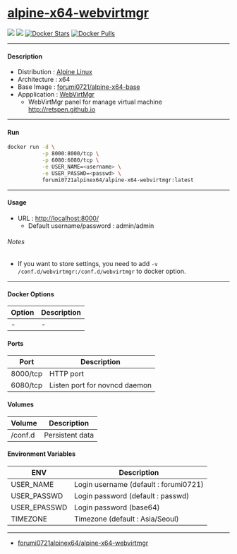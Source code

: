 # [alpine-x64-webvirtmgr](https://hub.docker.com/r/forumi0721alpinex64/alpine-x64-webvirtmgr/)
[![](https://images.microbadger.com/badges/version/forumi0721alpinex64/alpine-x64-webvirtmgr.svg)](https://microbadger.com/images/forumi0721alpinex64/alpine-x64-webvirtmgr "Get your own version badge on microbadger.com") [![](https://images.microbadger.com/badges/image/forumi0721alpinex64/alpine-x64-webvirtmgr.svg)](https://microbadger.com/images/forumi0721alpinex64/alpine-x64-webvirtmgr "Get your own image badge on microbadger.com") [![Docker Stars](https://img.shields.io/docker/stars/forumi0721alpinex64/alpine-x64-webvirtmgr.svg?style=flat-square)](https://hub.docker.com/r/forumi0721alpinex64/alpine-x64-webvirtmgr/) [![Docker Pulls](https://img.shields.io/docker/pulls/forumi0721alpinex64/alpine-x64-webvirtmgr.svg?style=flat-square)](https://hub.docker.com/r/forumi0721alpinex64/alpine-x64-webvirtmgr/)



----------------------------------------
#### Description
* Distribution : [Alpine Linux](https://alpinelinux.org/)
* Architecture : x64
* Base Image   : [forumi0721/alpine-x64-base](https://hub.docker.com/r/forumi0721/alpine-x64-base/)
* Appplication : [WebVirtMgr](https://github.com/retspen/webvirtmgr)
    - WebVirtMgr panel for manage virtual machine http://retspen.github.io



----------------------------------------
#### Run
```sh
docker run -d \
           -p 8000:8000/tcp \
           -p 6080:6080/tcp \
           -e USER_NAME=<username> \
           -e USER_PASSWD=<passwd> \
           forumi0721alpinex64/alpine-x64-webvirtmgr:latest
```



----------------------------------------
#### Usage
* URL : [http://localhost:8000/](http://localhost:8000/)
    - Default username/password : admin/admin


###### Notes
* If you want to store settings, you need to add `-v /conf.d/webvirtmgr:/conf.d/webvirtmgr` to docker option.



----------------------------------------
#### Docker Options
| Option             | Description                                      |
|--------------------|--------------------------------------------------|
| -                  | -                                                |


#### Ports
| Port               | Description                                      |
|--------------------|--------------------------------------------------|
| 8000/tcp           | HTTP port                                        |
| 6080/tcp           | Listen port for novncd daemon                    |


#### Volumes
| Volume             | Description                                      |
|--------------------|--------------------------------------------------|
| /conf.d            | Persistent data                                  |


#### Environment Variables
| ENV                | Description                                      |
|--------------------|--------------------------------------------------|
| USER_NAME          | Login username (default : forumi0721)            |
| USER_PASSWD        | Login password (default : passwd)                |
| USER_EPASSWD       | Login password (base64)                          |
| TIMEZONE           | Timezone (default : Asia/Seoul)                  |



----------------------------------------
* [forumi0721alpinex64/alpine-x64-webvirtmgr](https://hub.docker.com/r/forumi0721alpinex64/alpine-x64-webvirtmgr/)


